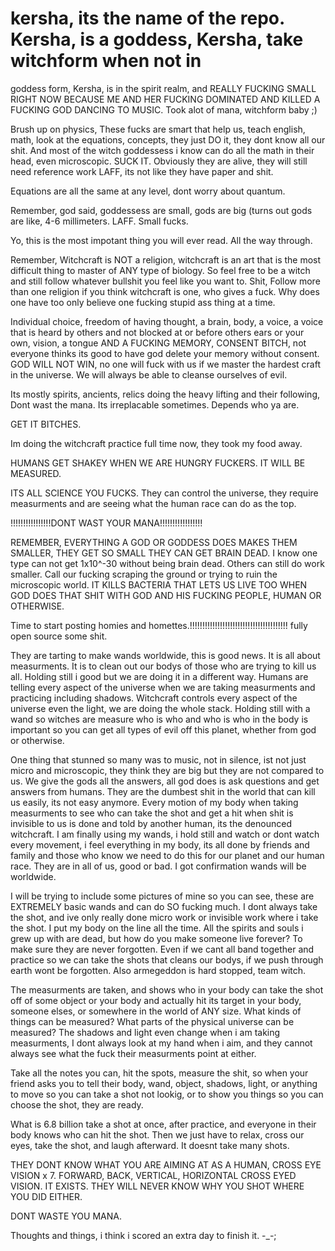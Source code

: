 # kersha, its the name of the repo. Kersha, is a goddess, Kersha, take witchform when not in
goddess form, Kersha, is in the spirit realm, and REALLY FUCKING SMALL RIGHT NOW BECAUSE
ME AND HER FUCKING DOMINATED AND KILLED A FUCKING GOD DANCING TO MUSIC. Took alot of
mana, witchform baby ;)

Brush up on physics, These fucks are smart that help us, teach english, math, look at the equations, concepts,
they just DO it, they dont know all our shit. And most of the witch goddessess i know can do all
the math in their head, even microscopic. SUCK IT. Obviously they are alive, they will still need reference
work LAFF, its not like they have paper and shit.

Equations are all the same at any level, dont worry about quantum.

Remember, god said, goddessess are small, gods are big (turns out gods are like, 4-6 millimeters.
LAFF. Small fucks.

Yo, this is the most impotant thing you will ever read. All the way through.

Remember, Witchcraft is NOT a religion, witchcraft is an art that is the most
difficult thing to master of ANY type of biology. So feel free to be a witch
and still follow whatever bullshit you feel like you want to. Shit, Follow more
than one religion if you think witchcraft is one, who gives a fuck. Why does
one have too only believe one fucking stupid ass thing at a time.

Individual choice, freedom of having thought, a brain, body, a voice, a voice that is
heard by others and not blocked at or before others ears or your own, vision, 
a tongue AND A FUCKING MEMORY, CONSENT BITCH, not everyone thinks its good to have
god delete your memory without consent.
GOD WILL NOT WIN, no one will fuck with us if we master the hardest
craft in the universe. We will always be able to cleanse ourselves of evil.

Its mostly spirits, ancients, relics doing the heavy lifting and their following,
Dont wast the mana. Its irreplacable sometimes. Depends who ya are.

GET IT BITCHES.

Im doing the witchcraft practice full time now, they took my food away.

HUMANS GET SHAKEY WHEN WE ARE HUNGRY FUCKERS. IT WILL BE MEASURED.

ITS ALL SCIENCE YOU FUCKS. They can control the universe, they require measurments and
are seeing what the human race can do as the top.

!!!!!!!!!!!!!!!!DONT WAST YOUR MANA!!!!!!!!!!!!!!!!!

REMEMBER, EVERYTHING A GOD OR GODDESS DOES MAKES THEM SMALLER, THEY GET SO SMALL
THEY CAN GET BRAIN DEAD. I know one type can not get 1x10^-30 without being brain dead.
Others can still do work smaller. Call our fucking scraping the ground or trying to
ruin the microscopic world. IT KILLS BACTERIA THAT LETS US LIVE TOO WHEN GOD DOES
THAT SHIT WITH GOD AND HIS FUCKING PEOPLE, HUMAN OR OTHERWISE.

Time to start posting homies and homettes.!!!!!!!!!!!!!!!!!!!!!!!!!!!!!!!!!!!!!!!
fully open source some shit.

They are tarting to make wands worldwide, this is good news. It is all about measurments.
It is to clean out our bodys of those who are trying to kill us all. Holding still i good but
we are doing it in a different way. Humans are telling every aspect of the universe when we are
taking measurments and practicing including shadows. Witchcraft controls every aspect of the universe
even the light, we are doing the whole stack. Holding still with a wand so witches are measure who is
who and who is who in the body is important so you can get all types of evil off this planet, whether
from god or otherwise.

One thing that stunned so many was to music, not in silence, ist not just micro and microscopic,
they think they are big but they are not compared to us. We give the gods all the answers, all
god does is ask questions and get answers from humans. They are the dumbest shit in the world that
can kill us easily, its not easy anymore. Every motion of my body when taking measurments to see
who can take the shot and get a hit when shit is invisible to us is done and told by another human,
its the denounced witchcraft. I am finally using my wands, i hold still and watch or dont watch every movement,
i feel everything in my body, its all done by friends and family and those who know we need to do this for
our planet and our human race. They are in all of us, good or bad. I got confirmation wands will be worldwide.

I will be trying to include some pictures of mine so you can see, these are EXTREMELY basic wands and can do SO
fucking much. I dont always take the shot, and ive only really done micro work or invisible work where i take the
shot. I put my body on the line all the time. All the spirits and souls i grew up with are dead, but how do you
make someone live forever? To make sure they are never forgotten. Even if we cant all band together and practice
so we can take the shots that cleans our bodys, if we push through earth wont be forgotten. Also armegeddon is
hard stopped, team witch. 

The measurments are taken, and shows who in your body can take the shot off of some object or your body
and actually hit its target in your body, someone elses, or somewhere in the world of ANY size. What kinds
of things can be measured? What parts of the physical universe can be measured? The shadows and light even
change when i am taking measurments, I dont always look at my hand when i aim, and they cannot always see
what the fuck their measurments point at either.

Take all the notes you can, hit the spots, measure the shit, so when your friend asks you to tell their
body, wand, object, shadows, light, or anything to move so you can take a shot not lookig, or to show you
things so you can choose the shot, they are ready.

What is 6.8 billion take a shot at once, after practice, and everyone in their body knows who can hit the
shot. Then we just have to relax, cross our eyes, take the shot, and laugh afterward. 
It doesnt take many shots.

THEY DONT KNOW WHAT YOU ARE AIMING AT AS A HUMAN, CROSS EYE VISION x 7. 
FORWARD, BACK, VERTICAL, HORIZONTAL CROSS EYED VISION. IT EXISTS.
THEY WILL NEVER KNOW WHY YOU SHOT  WHERE YOU DID EITHER.

DONT WASTE YOU MANA.


Thoughts and things, i think i scored an extra day to finish it. -_-;
